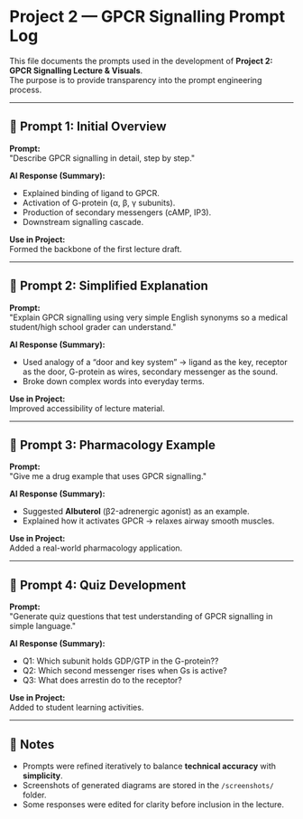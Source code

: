 # Project 2 — GPCR Signalling Prompt Log

This file documents the prompts used in the development of **Project 2: GPCR Signalling Lecture & Visuals**.  
The purpose is to provide transparency into the prompt engineering process.

---

## 📌 Prompt 1: Initial Overview
**Prompt:**  
"Describe GPCR signalling in detail, step by step."

**AI Response (Summary):**  
- Explained binding of ligand to GPCR.  
- Activation of G-protein (α, β, γ subunits).  
- Production of secondary messengers (cAMP, IP3).  
- Downstream signalling cascade.  

**Use in Project:**  
Formed the backbone of the first lecture draft.  

---

## 📌 Prompt 2: Simplified Explanation
**Prompt:**  
"Explain GPCR signalling using very simple English synonyms so a medical student/high school grader can understand."

**AI Response (Summary):**  
- Used analogy of a “door and key system” → ligand as the key, receptor as the door, G-protein as wires, secondary messenger as the sound.  
- Broke down complex words into everyday terms.  

**Use in Project:**  
Improved accessibility of lecture material.  

---

## 📌 Prompt 3: Pharmacology Example
**Prompt:**  
"Give me a drug example that uses GPCR signalling."

**AI Response (Summary):**  
- Suggested **Albuterol** (β2-adrenergic agonist) as an example.  
- Explained how it activates GPCR → relaxes airway smooth muscles.  

**Use in Project:**  
Added a real-world pharmacology application.  

---

## 📌 Prompt 4: Quiz Development
**Prompt:**  
"Generate quiz questions that test understanding of GPCR signalling in simple language."

**AI Response (Summary):**  
- Q1: Which subunit holds GDP/GTP in the G-protein??  
- Q2: Which second messenger rises when Gs is active?  
- Q3: What does arrestin do to the receptor?  

**Use in Project:**  
Added to student learning activities.  

---

## 📌 Notes
- Prompts were refined iteratively to balance **technical accuracy** with **simplicity**.  
- Screenshots of generated diagrams are stored in the `/screenshots/` folder.  
- Some responses were edited for clarity before inclusion in the lecture.  
